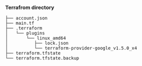 ### Terrafrom directory

<pre>
├── <span class="fragment highlight-current-green" data-fragment-index="1">account.json</span>
├── <span class="fragment highlight-current-green" data-fragment-index="2">main.tf</span>
├── <span class="fragment highlight-current-green" data-fragment-index="3">.terraform</span>
│&nbsp;&nbsp;&nbsp;└── <span class="fragment highlight-current-green" data-fragment-index="3">plugins</span>
│&nbsp;&nbsp;&nbsp;&nbsp;&nbsp;&nbsp;&nbsp;└── <span class="fragment highlight-current-green" data-fragment-index="3">linux_amd64</span>
│&nbsp;&nbsp;&nbsp;&nbsp;&nbsp;&nbsp;&nbsp;&nbsp;&nbsp;&nbsp;├── <span class="fragment highlight-current-green" data-fragment-index="3">lock.json</span>
│&nbsp;&nbsp;&nbsp;&nbsp;&nbsp;&nbsp;&nbsp;&nbsp;&nbsp;&nbsp;└── <span class="fragment highlight-current-green" data-fragment-index="3">terraform-provider-google_v1.5.0_x4</span>
├── <span class="fragment highlight-current-green" data-fragment-index="4">terraform.tfstate</span>
└── <span class="fragment highlight-current-green" data-fragment-index="4">terraform.tfstate.backup</span>
</pre>

<!-- &&& -->
<!-- ### terraform.tfstate -->
<!--  -->
<!-- <pre> -->
<!-- { -->
<!--   <span class="fragment highlight-current-green">"version": 3,</span> -->
<!--   <span class="fragment highlight-current-green">"terraform_version": "0.11.2",</span> -->
<!--   <span class="fragment highlight-current-green">"serial": 4,</span> -->
<!--   "lineage": "b2e38088-aa38-4863-b2e7-8b30bb4c0994", -->
<!--   "<span class="fragment highlight-current-green">modules": [ "resources": {} ]</span> -->
<!-- } -->
<!--  -->
<!-- </pre> -->
